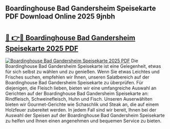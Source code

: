 ## Boardinghouse Bad Gandersheim Speisekarte PDF Download Online 2025 9jnbh

# <h2><a href="http://gcb31qu.nevu.top/?p=Boardinghouse+Bad+Gandersheim+Speisekarte">🔗 👉🔴 Boardinghouse Bad Gandersheim Speisekarte 2025 PDF</a></h2>

[![Boardinghouse Bad Gandersheim Speisekarte 2025 PDF](https://i.imgur.com/dBaPXMq.png)](http://gcb31qu.nevu.top/?p=Boardinghouse+Bad+Gandersheim+Speisekarte)
Die Boardinghouse Bad Gandersheim Speisekarte ist eine Gelegenheit, etwas für sich selbst zu wählen und zu genießen. Wenn Sie etwas Leichtes und Frisches suchen, empfehlen wir Ihnen, unseren Salatbereich auf der Boardinghouse Bad Gandersheim Speisekarte zu überprüfen. Für diejenigen, die Fleisch lieben, bieten wir eine umfangreiche Auswahl an Gerichten auf der Boardinghouse Bad Gandersheim Speisekarte an: Rindfleisch, Schweinefleisch, Huhn und Fisch. Unseren Auserwählten bieten wir Gourmet-Gerichte wie Schaschlik und Steak an, die auf einem Holzfeuer zubereitet werden. In jedem Fall sind wir bereit, Ihnen bei der Auswahl der Speisen auf der Boardinghouse Bad Gandersheim Speisekarte zu helfen und Ihnen einen angenehmen und bequemen Service zu bieten.
